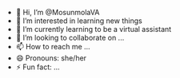 - 👋 Hi, I’m @MosunmolaVA
- 👀 I’m interested in learning new things
- 🌱 I’m currently learning to be a virtual assistant
- 💞️ I’m looking to collaborate on ...
- 📫 How to reach me ...
- 😄 Pronouns: she/her
- ⚡ Fun fact: ...

<!---
MosunmolaVA/MosunmolaVA is a ✨ special ✨ repository because its `README.md` (this file) appears on your GitHub profile.
You can click the Preview link to take a look at your changes.
--->
